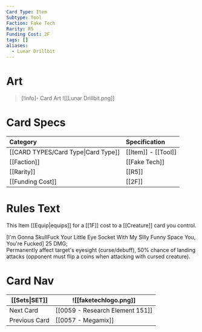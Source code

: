 ```yaml
---
Card Type: Item
Subtype: Tool
Faction: Fake Tech
Rarity: R5
Funding Cost: 2F
tags: []
aliases:
  - Lunar Drillbit
---
```

# Art

> [!info]- Card Art
> ![[Lunar Drillbit.png]]

# Card Specs

| Category | Specification| 
| :--- | :--- |
| [[CARD TYPES/Card Type\|Card Type]] | [[Item]] - [[Tool]] |  
| [[Faction]] | [[Fake Tech]] | 
| [[Rarity]] | [[R5]] |  
| [[Funding Cost]] | [[2F]] |  

# Rules Text  

This Item [[Equip|equips]] for a [[1F]] cost to a [[Creature]] card you control.  

[I'm Gonna SkullFuck Your Little Eye Socket With My SIlly Funny Space You, You're Fucked] 25 DMG;  
Permanently affect target's eyesight (curse/debuff), 50% chance of landing attacks (opponent must flip a coins when attacking with cursed creature).  

# Card Nav

| [[Sets\|SET]]           | ![[faketechlogo.png]]          |
| ------------- | ------------------------------ |
| Next Card     | [[0059 - Research Element 151]] |
| Previous Card | [[0057 - Megamix]]         |

